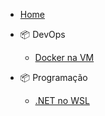   - [Home](/)

- 📦 DevOps
  - [Docker na VM](/guia-de-instalacao-do-docker-na-vm.md)
- 📦 Programação
  - [.NET no WSL](/guide-installation-dotnet-for-wsl.md)
